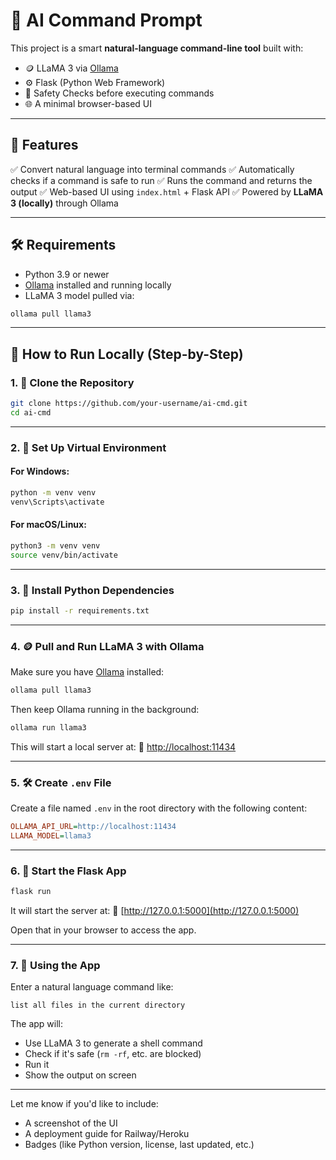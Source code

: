 # 🫠 AI Command Prompt

This project is a smart **natural-language command-line tool** built with:

* 🪙 LLaMA 3 via [Ollama](https://ollama.com/)
* ⚙️ Flask (Python Web Framework)
* 🩼 Safety Checks before executing commands
* 🌐 A minimal browser-based UI

---

## 🚀 Features

✅ Convert natural language into terminal commands
✅ Automatically checks if a command is safe to run
✅ Runs the command and returns the output
✅ Web-based UI using `index.html` + Flask API
✅ Powered by **LLaMA 3 (locally)** through Ollama

---

## 🛠️ Requirements

* Python 3.9 or newer
* [Ollama](https://ollama.com/) installed and running locally
* LLaMA 3 model pulled via:

```bash
ollama pull llama3
```

---

## 🧪 How to Run Locally (Step-by-Step)

### 1. 🧬 Clone the Repository

```bash
git clone https://github.com/your-username/ai-cmd.git
cd ai-cmd
```

---

### 2. 🐍 Set Up Virtual Environment

#### For Windows:

```bash
python -m venv venv
venv\Scripts\activate
```

#### For macOS/Linux:

```bash
python3 -m venv venv
source venv/bin/activate
```

---

### 3. 📅 Install Python Dependencies

```bash
pip install -r requirements.txt
```

---

### 4. 🪙 Pull and Run LLaMA 3 with Ollama

Make sure you have [Ollama](https://ollama.com/) installed:

```bash
ollama pull llama3
```

Then keep Ollama running in the background:

```bash
ollama run llama3
```

This will start a local server at:
📍 [http://localhost:11434](http://localhost:11434)

---

### 5. 🛠️ Create `.env` File

Create a file named `.env` in the root directory with the following content:

```ini
OLLAMA_API_URL=http://localhost:11434
LLAMA_MODEL=llama3
```

---

### 6. 🧠 Start the Flask App

```bash
flask run
```

It will start the server at:
📍 [http://127.0.0.1:5000](http://127.0.0.1:5000)

Open that in your browser to access the app.

---

### 7. 💬 Using the App

Enter a natural language command like:

```text
list all files in the current directory
```

The app will:

* Use LLaMA 3 to generate a shell command
* Check if it's safe (`rm -rf`, etc. are blocked)
* Run it
* Show the output on screen

---

Let me know if you'd like to include:

* A screenshot of the UI
* A deployment guide for Railway/Heroku
* Badges (like Python version, license, last updated, etc.)
